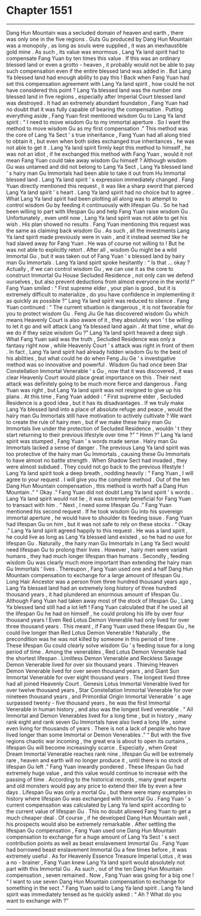 
# Chapter 1551


---

Dang Hun Mountain was a secluded domain of heaven and earth , there was only one in the five regions .
Guts Gu produced by Dang Hun Mountain was a monopoly , as long as souls were supplied , it was an inexhaustible gold mine .
As such , its value was enormous , Lang Ya land spirit had to compensate Fang Yuan by ten times this value .
If this was an ordinary blessed land or even a grotto - heaven , it probably would not be able to pay such compensation even if the entire blessed land was added in . But Lang Ya blessed land had enough ability to pay this !
Back when Fang Yuan had set this compensation agreement with Lang Ya land spirit , how could he not have considered this point ?
Lang Ya blessed land was the number one blessed land in five regions , especially after Imperial Court blessed land was destroyed . It had an extremely abundant foundation , Fang Yuan had no doubt that it was fully capable of bearing the compensation .
Putting everything aside , Fang Yuan first mentioned wisdom Gu to Lang Ya land spirit : “ I need to move wisdom Gu to my immortal aperture . So I want the method to move wisdom Gu as my first compensation .”
This method was the core of Lang Ya Sect ’ s true inheritance , Fang Yuan had all along tried to obtain it , but even when both sides exchanged true inheritances , he was not able to get it .
Lang Ya land spirit firmly kept this method to himself , he was not an idiot , if he exchanged this method with Fang Yuan , would it not mean Fang Yuan could take away wisdom Gu himself ?
Although wisdom Gu was untamed and did not belong to Lang Ya Sect , Lang Ya blessed land ’ s hairy man Gu Immortals had been able to take it out from Hu Immortal blessed land .
Lang Ya land spirit ’ s expression immediately changed .
Fang Yuan directly mentioned this request , it was like a sharp sword that pierced Lang Ya land spirit ’ s heart . Lang Ya land spirit had no choice but to agree .
What Lang Ya land spirit had been plotting all along was to attempt to control wisdom Gu by feeding it continuously with lifespan Gu . So he had been willing to part with lifespan Gu and help Fang Yuan raise wisdom Gu .
Unfortunately , even until now , Lang Ya land spirit was not able to get his wish . His plan showed no results .
Fang Yuan mentioning this request was the same as claiming back wisdom Gu . As such , all the investments Lang Ya land spirit made previously were in vain , and it instead seemed like he had slaved away for Fang Yuan .
He was of course not willing to !
But he was not able to explicitly retort .
After all , wisdom Gu might be a wild Immortal Gu , but it was taken out of Fang Yuan ’ s blessed land by hairy man Gu Immortals .
Lang Ya land spirit spoke hesitantly : “ Is that … okay ? Actually , if we can control wisdom Gu , we can use it as the core to construct Immortal Gu House Secluded Residence , not only can we defend ourselves , but also prevent deductions from almost everyone in the world !”
Fang Yuan smiled : “ First supreme elder , your plan is good , but it is extremely difficult to materialize , do you have confidence in implementing it as quickly as possible ?”
Lang Ya land spirit was reduced to silence .
Fang Yuan continued : “ The current situation is dangerous , it is not favorable for you to protect wisdom Gu . Feng Jiu Ge has discovered wisdom Gu which means Heavenly Court is also aware of it , they absolutely won ’ t be willing to let it go and will attack Lang Ya blessed land again . At that time , what do we do if they seize wisdom Gu ?”
Lang Ya land spirit heaved a deep sigh .
What Fang Yuan said was the truth , Secluded Residence was only a fantasy right now , while Heavenly Court ’ s attack was right in front of them .
In fact , Lang Ya land spirit had already hidden wisdom Gu to the best of his abilities , but what could he do when Feng Jiu Ge ’ s investigative method was so innovative and powerful .
Wisdom Gu had once been Star Constellation Immortal Venerable ’ s Gu , now that it was discovered , it was clear Heavenly Court would place great importance on this . Their next attack was definitely going to be much more fierce and dangerous .
Fang Yuan was right , but Lang Ya land spirit was not resigned to give up his plans .
At this time , Fang Yuan added : “ First supreme elder , Secluded Residence is a good idea , but it has its disadvantages . If we truly make Lang Ya blessed land into a place of absolute refuge and peace , would the hairy man Gu Immortals still have motivation to actively cultivate ? We want to create the rule of hairy men , but if we make these hairy man Gu Immortals live under the protection of Secluded Residence , wouldn ’ t they start returning to their previous lifestyle over time ?”
“ Hmm ?” Lang Ya land spirit was stumped , Fang Yuan ’ s words made sense .
Hairy man Gu Immortals lacked a sense of danger .
The previous Lang Ya land spirit was too protective of the hairy man Gu Immortals , causing these Gu Immortals to have almost no battle strength . When Shadow Sect had invaded , they were almost subdued .
They could not go back to the previous lifestyle !
Lang Ya land spirit took a deep breath , nodding heavily : “ Fang Yuan , I will agree to your request . I will give you the complete method . Out of the ten Dang Hun Mountain compensation , this method is worth half a Dang Hun Mountain .”
“ Okay .” Fang Yuan did not doubt Lang Ya land spirit ’ s words .
Lang Ya land spirit would not lie , it was extremely beneficial for Fang Yuan to transact with him .
“ Next , I need some lifespan Gu .” Fang Yuan mentioned his second request .
If he took wisdom Gu into his sovereign immortal aperture , he would have to shoulder its feeding issue . Fang Yuan had lifespan Gu on him , but it was not safe to rely on these stocks .
“ Okay .” Lang Ya land spirit agreed happily to this request .
He was a land spirit , he could live as long as Lang Ya blessed land existed , so he had no use for lifespan Gu .
Naturally , the hairy man Gu Immortals in Lang Ya Sect would need lifespan Gu to prolong their lives .
However , hairy men were variant humans , they had much longer lifespan than humans . Secondly , feeding wisdom Gu was clearly much more important than extending the hairy man Gu Immortals ’ lives .
Thereupon , Fang Yuan used one and a half Dang Hun Mountain compensation to exchange for a large amount of lifespan Gu .
Long Hair Ancestor was a person from three hundred thousand years ago , Lang Ya blessed land had an extremely long history of three hundred thousand years , it had plundered an enormous amount of lifespan Gu .
Although Fang Yuan had taken away most of the stock of lifespan Gu , Lang Ya blessed land still had a lot left !
Fang Yuan calculated that if he used all the lifespan Gu he had on himself , he could prolong his life by over four thousand years !
Even Red Lotus Demon Venerable had only lived for over three thousand years .
This meant , if Fang Yuan used these lifespan Gu , he could live longer than Red Lotus Demon Venerable ! Naturally , the precondition was he was not killed by someone in this period of time .
These lifespan Gu could clearly solve wisdom Gu ’ s feeding issue for a long period of time .
Among the venerables , Red Lotus Demon Venerable had the shortest lifespan . Limitless Demon Venerable and Reckless Savage Demon Venerable lived for over six thousand years . Thieving Heaven Demon Venerable lived for over seven thousand years , and Giant Sun Immortal Venerable for over eight thousand years . The longest lived three had all joined Heavenly Court . Genesis Lotus Immortal Venerable lived for over twelve thousand years , Star Constellation Immortal Venerable for over nineteen thousand years , and Primordial Origin Immortal Venerable ’ s age surpassed twenty - five thousand years , he was the first Immortal Venerable in human history , and also was the longest lived venerable .
“ All Immortal and Demon Venerables lived for a long time , but in history , many rank eight and rank seven Gu Immortals have also lived a long life , some even living for thousands of years . There is not a lack of people who have lived longer than some Immortal or Demon Venerables .”
“ But with the five regions chaotic war incoming , the great era is about to open its curtains , lifespan Gu will become increasingly scarce . Especially , when Great Dream Immortal Venerable reaches rank nine , lifespan Gu will be extremely rare , heaven and earth will no longer produce it , until there is no stock of lifespan Gu left .”
Fang Yuan inwardly pondered . These lifespan Gu had extremely huge value , and this value would continue to increase with the passing of time .
According to the historical records , many great experts and old monsters would pay any price to extend their life by even a few days .
Lifespan Gu was only a mortal Gu , but there were many examples in history where lifespan Gu was exchanged with Immortal Gu .
Fang Yuan ’ s current compensation was calculated by Lang Ya land spirit according to the current value of lifespan Gu . This no doubt allowed Fang Yuan to get a much cheaper deal .
Of course , if he developed Dang Hun Mountain well , his prospects would also be extremely remarkable .
After settling the lifespan Gu compensation , Fang Yuan used one Dang Hun Mountain compensation to exchange for a huge amount of Lang Ya Sect ’ s sect contribution points as well as beast enslavement Immortal Gu .
Fang Yuan had borrowed beast enslavement Immortal Gu a few times before , it was extremely useful .
As for Heavenly Essence Treasure Imperial Lotus , it was a no - brainer , Fang Yuan knew Lang Ya land spirit would absolutely not part with this Immortal Gu .
As such , out of the ten Dang Hun Mountain compensation , seven remained .
Now , Fang Yuan was going for a big one !
“ I want to use seven Dang Hun Mountain compensation to exchange for something in the sect .” Fang Yuan said to Lang Ya land spirit .
Lang Ya land spirit was immediately tensed as he quickly asked : “ Ah ? What do you want to exchange with ?”

---

